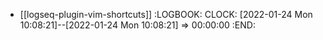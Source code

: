 - [[logseq-plugin-vim-shortcuts]]
  :LOGBOOK:
  CLOCK: [2022-01-24 Mon 10:08:21]--[2022-01-24 Mon 10:08:21] =>  00:00:00
  :END: